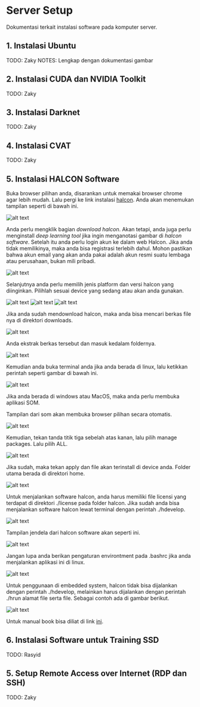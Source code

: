 # Server Setup

Dokumentasi terkait instalasi software pada komputer server.

## 1. Instalasi Ubuntu

TODO: Zaky
NOTES: Lengkap dengan dokumentasi gambar

## 2. Instalasi CUDA dan NVIDIA Toolkit

TODO: Zaky

## 3. Instalasi Darknet

TODO: Zaky

## 4. Instalasi CVAT

TODO: Zaky

## 5. Instalasi HALCON Software
Buka browser pilihan anda, disarankan untuk memakai browser chrome agar lebih mudah. Lalu pergi ke link instalasi [halcon](https://www.mvtec.com/downloads).
Anda akan menemukan tampilan seperti di bawah ini.

![alt text](1.png)

Anda perlu mengklik bagian *download halcon*. Akan tetapi, anda juga perlu menginstall *deep learning tool* jika ingin menganotasi gambar di *halcon software*. 
Setelah itu anda perlu login akun ke dalam web Halcon. Jika anda tidak memilikinya, maka anda bisa registrasi terlebih dahul. Mohon pastikan bahwa akun email yang akan anda pakai adalah akun resmi suatu lembaga atau perusahaan, bukan mili pribadi.

![alt text](2.png)

Selanjutnya anda perlu memilih jenis platform dan versi halcon yang diinginkan. Pilihlah sesuai device yang sedang atau akan anda gunakan.

 ![alt text](<Screenshot from 2024-10-29 10-01-11.png>) ![alt text](<Screenshot from 2024-10-29 10-01-38.png>) ![alt text](<Screenshot from 2024-10-29 10-01-50.png>)

Jika anda sudah mendownload halcon, maka anda bisa mencari berkas file nya di direktori downloads. 

![alt text](<Screenshot from 2024-10-29 10-03-48.png>)

Anda ekstrak berkas tersebut dan masuk kedalam foldernya.

![alt text](<Screenshot from 2024-10-29 10-04-10.png>)

Kemudian anda buka terminal anda jika anda berada di linux, lalu ketikkan perintah seperti gambar di bawah ini.

![alt text](<Screenshot from 2024-10-29 10-04-32.png>)

Jika anda berada di windows atau MacOS, maka anda perlu membuka aplikasi SOM.

Tampilan dari som akan membuka browser pilihan secara otomatis.

![alt text](<Screenshot from 2024-10-29 10-06-14.png>)

Kemudian, tekan tanda titik tiga sebelah atas kanan, lalu pilih manage packages. Lalu pilih ALL.

![alt text](<Screenshot from 2024-10-29 10-06-33.png>)

Jika sudah, maka tekan apply dan file akan terinstall di device anda. Folder utama berada di direktori home.

![alt text](<Screenshot from 2024-10-29 10-07-25.png>)

Untuk menjalankan software halcon, anda harus memiliki file licensi yang terdapat di direktori ./license pada folder halcon. Jika sudah anda bisa menjalankan software halcon lewat terminal dengan perintah ./hdevelop.

![alt text](<Screenshot from 2024-10-29 10-08-48.png>)

Tampilan jendela dari halcon software akan seperti ini.

![alt text](<Screenshot from 2024-10-29 10-09-04.png>)

Jangan lupa anda berikan pengaturan environtment pada .bashrc jika anda menjalankan aplikasi ini di linux.

![alt text](<Screenshot from 2024-10-29 10-12-34.png>)

Untuk penggunaan di embedded system, halcon tidak bisa dijalankan dengan perintah ./hdevelop, melainkan harus dijalankan dengan perintah ./hrun alamat file serta file. Sebagai contoh ada di gambar berikut.

![alt text](<Screenshot from 2024-10-29 10-11-02.png>)

Untuk manual book bisa diliat di link [ini](https://drive.google.com/drive/folders/1u7xizRHurcoYx97DMh4Sz7V3gZ5-cOQv?usp=sharing).

## 6. Instalasi Software untuk Training SSD

TODO: Rasyid

## 5. Setup Remote Access over Internet (RDP dan SSH)

TODO: Zaky
